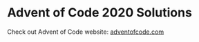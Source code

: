 # Advent of Code 2020 Solutions

Check out Advent of Code website: [adventofcode.com](https://adventofcode.com)
